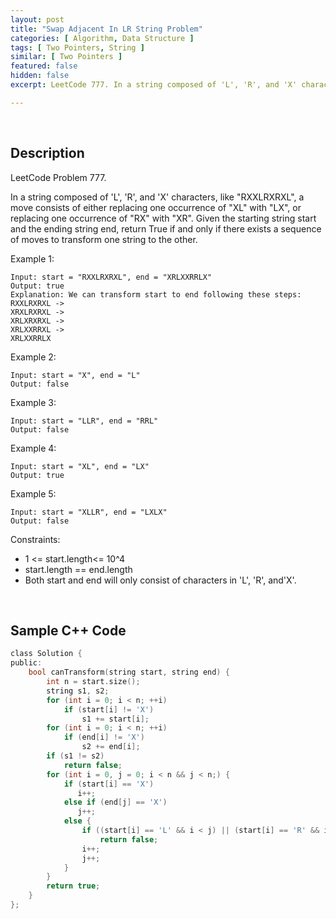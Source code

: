 ```yaml
---
layout: post
title: "Swap Adjacent In LR String Problem"
categories: [ Algorithm, Data Structure ]
tags: [ Two Pointers, String ]
similar: [ Two Pointers ]
featured: false
hidden: false
excerpt: LeetCode 777. In a string composed of 'L', 'R', and 'X' characters, like "RXXLRXRXL", a move consists of either replacing one occurrence of "XL" with "LX", or replacing one occurrence of "RX" with "XR". Given the starting string start and the ending string end, return True if and only if there exists a sequence of moves to transform one string to the other.

---
```


<br />

## Description

LeetCode Problem 777.

In a string composed of 'L', 'R', and 'X' characters, like "RXXLRXRXL", a move consists of either replacing one occurrence of "XL" with "LX", or replacing one occurrence of "RX" with "XR". Given the starting string start and the ending string end, return True if and only if there exists a sequence of moves to transform one string to the other.

Example 1:
```
Input: start = "RXXLRXRXL", end = "XRLXXRRLX"
Output: true
Explanation: We can transform start to end following these steps:
RXXLRXRXL ->
XRXLRXRXL ->
XRLXRXRXL ->
XRLXXRRXL ->
XRLXXRRLX
```

Example 2:
```
Input: start = "X", end = "L"
Output: false
```

Example 3:
```
Input: start = "LLR", end = "RRL"
Output: false
```

Example 4:
```
Input: start = "XL", end = "LX"
Output: true
```

Example 5:
```
Input: start = "XLLR", end = "LXLX"
Output: false
```

Constraints:
* 1 <= start.length<= 10^4
* start.length == end.length
* Both start and end will only consist of characters in 'L', 'R', and'X'.

<br />

## Sample C++ Code


```c
class Solution {
public:
    bool canTransform(string start, string end) {
        int n = start.size();
        string s1, s2;
        for (int i = 0; i < n; ++i) 
            if (start[i] != 'X') 
            	s1 += start[i];
        for (int i = 0; i < n; ++i) 
            if (end[i] != 'X') 
            	s2 += end[i];
        if (s1 != s2) 
        	return false;
        for (int i = 0, j = 0; i < n && j < n;) {
            if (start[i] == 'X') 
               i++;
            else if (end[j] == 'X') 
               j++;
            else {
                if ((start[i] == 'L' && i < j) || (start[i] == 'R' && i > j)) 
                	return false;
                i++;
                j++;
            }
        }
        return true;
    }
};
```


